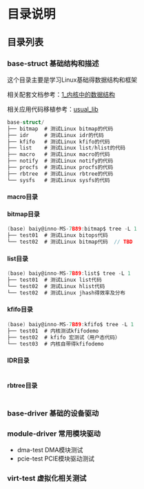 # 目录说明





## 目录列表

### base-struct 基础结构和描述

这个目录主要是学习Linux基础得数据结构和框架

相关配套文档参考：[1_内核中的数据结构](https://github.com/vici-by/Linux-kernel-test/tree/main/doc-learn/LINUX/1_%E5%86%85%E6%A0%B8%E4%B8%AD%E7%9A%84%E6%95%B0%E6%8D%AE%E7%BB%93%E6%9E%84)

相关应用代码移植参考：[usual_lib](https://github.com/vici-by/Linux-kernel-test/tree/main/app-test/usual_lib)

```c
base-struct/
├── bitmap	# 测试Linux bitmap的代码
├── idr		# 测试Linux idr的代码
├── kfifo	# 测试Linux kfifo的代码
├── list	# 测试Linux list/hlist的代码
├── macro	# 测试Linux macro的代码
├── notify	# 测试Linux notify的代码
├── procfs	# 测试Linux procfs的代码
├── rbtree	# 测试Linux rbtree的代码
└── sysfs	# 测试Linux sysfs的代码
```



#### macro目录



#### bitmap目录

```c
(base) baiy@inno-MS-7B89:bitmap$ tree -L 1 
├── test01	# 测试Linux bitops代码
└── test02	# 测试Linux bitmap代码  // TBD
```



#### list目录

```c
(base) baiy@inno-MS-7B89:list$ tree -L 1
├── test01	# 测试Linux list代码
└── test02	# 测试Linux hlist代码
└── test02	# 测试Linux jhash得效率及分布
```



#### kfifo目录

```c
(base) baiy@inno-MS-7B89:kfifo$ tree -L 1 
├── test01	# 内核测试kfifodemo
├── test02	# kfifo 宏测试（用户态代码）
└── test03	# 内核自带得kfifodemo
```





#### IDR目录

```

```



#### rbtree目录

```

```









### base-driver 基础的设备驱动



### module-driver 常用模块驱动

- dma-test DMA模块测试
- pcie-test PCIE模块驱动测试





### virt-test 虚拟化相关测试









